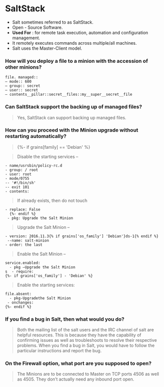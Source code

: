 # SaltStack

+ Salt sometimes referred to as SaltStack.
+ Open - Source Software.
+ **Used For** : for remote task execution, automation and configuration management.
+ It remotely executes commands across multiple/all machines.
+ Salt uses the Master-Client model.


### How will you deploy a file to a minion with the accession of other minions?
``` /etc/my__super/secret_file::
file. managed::
– mode:: 600
– group:: secret
– user:: secret
– contents__pillar::secret__files::my__super__secret__file 
```


### Can SaltStack support the backing up of managed files?
> Yes, SaltStack can support backing up managed files.

### How can you proceed with the Minion upgrade without restarting automatically?
 >  {%- if grains[family] == 'Debian' %} 
 
> Disable the starting services –
``` file.managed:
- name/usrsbin/policy-rc.d
- group: / root
- user: root
- mode/0755
-- '#!/bin/sh'
-- exit 101
- contents:
```

>  If already exists, then do not touch 

``` - prereq:
- replace: False
  {%- endif %}
 - pkg: Upgrade the Salt Minion
 ```

 > Upgrade the Salt Minion –
 ``` pkg.installed –
- version: 2016.11.3{% if grains['os_family'] 'Debian'}ds-1{% endif %}
  --name: salt-minion
- order: the last 
```

> Enable the Salt Minion –
``` - name: salt-minion
service.enabled:
  - pkg –Upgrade the Salt Minion
s  - require:
{%- if grains['os_family'] - 'Debian' %} 
```

> Enable the starting services:
``` - name: /usr/sbin/policy-_rc.d
file.absent:
  - pkg-Upgradethe Salt Minion
 - onchanges:
{%- endif %} 
```


### If you find a bug in Salt, then what would you do?
> Both the mailing list of the salt users and the IRC channel of salt are helpful resources. This is because they have the capability of confirming issues as well as troubleshoots to resolve their respective problems. When you find a bug in Salt, you would have to follow the particular instructions and report the bug.

### On the Firewall option, what port are you supposed to open?
> The Minions are to be connected to Master on TCP ports 4506 as well as 4505. They don’t actually need any inbound port open.
